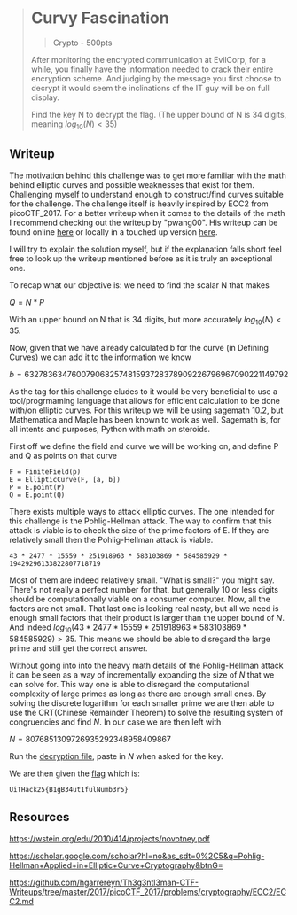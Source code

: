 > # Curvy Fascination
> > Crypto - 500pts
>
> After monitoring the encrypted communication at EvilCorp, for a while, you finally have the information needed to crack their entire encryption scheme. And judging by the message you first choose to decrypt it would seem the inclinations of the IT guy will be on full display.
>
> Find the key N to decrypt the flag. (The upper bound of N is 34 digits, meaning $log_{10}(N) < 35$)
>

## Writeup

The motivation behind this challenge was to get more familiar with the math behind elliptic curves and possible weaknesses that exist for them.
Challenging myself to understand enough to construct/find curves suitable for the challenge.
The challenge itself is heavily inspired by ECC2 from picoCTF_2017. For a better writeup when it comes to the details of the math I recommend checking out the writeup by "pwang00".
His writeup can be found online [here](https://github.com/hgarrereyn/Th3g3ntl3man-CTF-Writeups/tree/master/2017/picoCTF_2017/problems/cryptography/ECC2/ECC2.md) or locally in a touched up version [here](ECC2.md).

I will try to explain the solution myself, but if the explanation falls short feel free to look up the writeup mentioned before as it is truly an exceptional one.

To recap what our objective is: we need to find the scalar N that makes

$Q = N * P$

With an upper bound on N that is 34 digits, but more accurately $log_{10}(N) < 35$.

Now, given that we have already calculated b for the curve (in Defining Curves) we can add it to the information we know

$b = 632783634760079068257481593728378909226796967090221149792$

As the tag for this challenge eludes to it would be very beneficial to use a tool/progrmaming language that allows for efficient calculation to be done with/on elliptic curves.
For this writeup we will be using sagemath 10.2, but Mathematica and Maple has been known to work as well.
Sagemath is, for all intents and purposes, Python with math on steroids.

First off we define the field and curve we will be working on, and define P and Q as points on that curve

```sage
F = FiniteField(p)
E = EllipticCurve(F, [a, b])
P = E.point(P)
Q = E.point(Q)
```

There exists multiple ways to attack elliptic curves. The one intended for this challenge is the Pohlig-Hellman attack.
The way to confirm that this attack is viable is to check the size of the prime factors of E.
If they are relatively small then the Pohlig-Hellman attack is viable.

```sage
43 * 2477 * 15559 * 251918963 * 583103869 * 584585929 * 19429296133822807718719
```

Most of them are indeed relatively small. "What is small?" you might say. There's not really a perfect number for that, but generally 10 or less digits should be computationally viable on a consumer computer.
Now, all the factors are not small. That last one is looking real nasty, but all we need is enough small factors that their product is larger than the upper bound of $N$.
And indeed $log_{10}(43 * 2477 * 15559 * 251918963 * 583103869 * 584585929) > 35$. This means we should be able to disregard the large prime and still get the correct answer.

Without going into into the heavy math details of the Pohlig-Hellman attack it can be seen as a way of incrementally expanding the size of $N$ that we can solve for.
This way one is able to disregard the computational complexity of large primes as long as there are enough small ones.
By solving the discrete logarithm for each smaller prime we are then able to use the CRT(Chinese Remainder Theorem) to solve the resulting system of congruencies and find $N$.
In our case we are then left with

$N = 8076851309726935292348958409867$

Run the [decryption file](../src/decrypt.py), paste in $N$ when asked for the key.

We are then given the [flag](../src/flag.txt) which is:

```txt
UiTHack25{B1gB34ut1fulNumb3r5}
```

## Resources

https://wstein.org/edu/2010/414/projects/novotney.pdf

https://scholar.google.com/scholar?hl=no&as_sdt=0%2C5&q=Pohlig-Hellman+Applied+in+Elliptic+Curve+Cryptography&btnG=

https://github.com/hgarrereyn/Th3g3ntl3man-CTF-Writeups/tree/master/2017/picoCTF_2017/problems/cryptography/ECC2/ECC2.md
